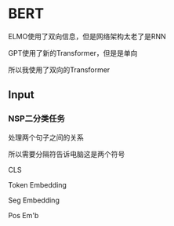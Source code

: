 # BERT

ELMO使用了双向信息，但是网络架构太老了是RNN

GPT使用了新的Transformer，但是是单向

所以我使用了双向的Transformer

## Input

### NSP二分类任务

处理两个句子之间的关系

所以需要分隔符告诉电脑这是两个符号

CLS

Token Embedding

Seg Embedding

Pos Em'b